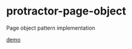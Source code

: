 # protractor-page-object
Page object pattern implementation 

[demo](http://rathar.github.io/protractor-page-object)
